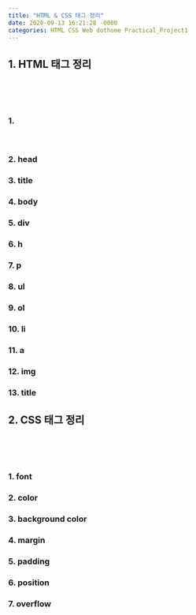 ```yaml
---
title: "HTML & CSS 태그 정리"
date: 2020-09-13 16:21:28 -0000
categories: HTML CSS Web dothome Practical_Project1
---
```






## 1. HTML 태그 정리 ##
<br>
<br>
<br>

### 1. <pre> <html> ###
### 2. head ###
### 3. title ###
### 4. body ###
### 5. div ###
### 6. h ###
### 7. p ###
### 8. ul ###
### 9. ol ###
### 10. li ###
### 11. a ###
### 12. img ###
### 13. title ###

## 2. CSS 태그 정리 ##
<br>
<br>
<br>

### 1. font ###
### 2. color ###
### 3. background color ###
### 4. margin ###
### 5. padding ###
### 6. position ###
### 7. overflow ###

